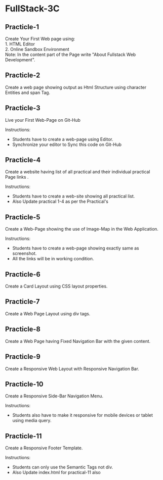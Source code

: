 # FullStack-3C

<h2>Practicle-1</h2>
<p>Create Your First Web page using:<br>
1. HTML Editor<br>
2. Online Sandbox Environment<br>
Note: In the content part of the Page write "About Fullstack Web Development".</p>

<h2>Practicle-2</h2>
<p>Create a web page showing output as Html Structure using character Entities and span Tag.</p>

<h2>Practicle-3</h2>
<p>Live your First Web-Page on Git-Hub <br>

Instructions:<br>
- Students have to create a web-page using Editor. <br>
- Synchronize your editor to Sync this code on Git-Hub</p>

<h2>Practicle-4</h2>
<p>Create a website having list of all practical and their individual practical Page links . <br>

Instructions:<br>
- Students have to create a web-site showing all practical list.<br>
- Also Update practical 1-4 as per the Practical's </p>

<h2>Practicle-5</h2>
<p>Create a Web-Page showing the use of Image-Map in the Web Application.<br>

Instructions:<br>
- Students have to create a web-page showing exactly same as screenshot.<br>
- All the links will be in working condition.</p>

<h2>Practicle-6</h2>
<p>Create a Card Layout using CSS layout properties.</p>

<h2>Practicle-7</h2>
<p>Create a Web Page Layout using div tags.</p>

<h2>Practicle-8</h2>
<p>Create a Web Page having Fixed Navigation Bar with the given content.</p>

<h2>Practicle-9</h2>
<p>Create a Responsive Web Layout with Responsive Navigation Bar.</p>

<h2>Practicle-10</h2>
<p>Create a Responsive Side-Bar Navigation Menu. <br>

Instructions:<br>
- Students also have to make it responsive for mobile devices or tablet using media query.</p>

<h2>Practicle-11</h2>
<p>Create a Responsive Footer Template.<br>

Instructions:<br>
- Students can only use the Semantic Tags not div.<br>
- Also Update index.html for practical-11 also</p>

